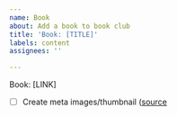 ```yaml
---
name: Book
about: Add a book to book club
title: 'Book: [TITLE]'
labels: content
assignees: ''

---
```


Book: [LINK]

- [ ] Create meta images/thumbnail ([source](https://www.figma.com/design/qFVPWaHjk1l4k1iVybz9vy/GovFresh-brand-assets?node-id=707-16&t=yo4ffkC9FAsAgPBk-1)
